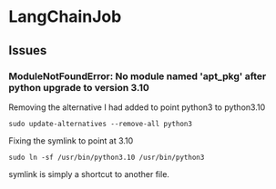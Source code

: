 # LangChainJob

## Issues

### ModuleNotFoundError: No module named 'apt_pkg' after python upgrade to version 3.10

Removing the alternative I had added to point python3 to python3.10
```
sudo update-alternatives --remove-all python3
```

Fixing the symlink to point at 3.10
```
sudo ln -sf /usr/bin/python3.10 /usr/bin/python3
```

symlink is simply a shortcut to another file.

